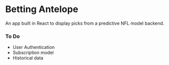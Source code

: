 # Betting Antelope

An app built in React to display picks from a predictive NFL model backend.

### To Do
* User Authentication
* Subscription model
* Historical data